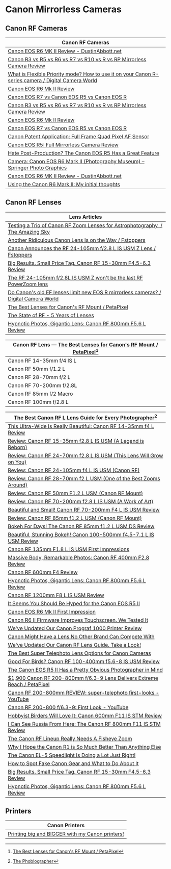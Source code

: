 # Canon Mirrorless Cameras 

## Canon RF Cameras 

| Canon RF Cameras |
|---|
| [Canon EOS R6 MK II Review - DustinAbbott\.net](https://dustinabbott.net/2023/04/canon-eos-r6-mk-ii-review/ ) |
| [Canon R3 vs R5 vs R6 vs R7 vs R10 vs R vs RP Mirrorless Camera Review](https://www.breatheyourpassion.com/blog/CanonRReviews ) |
| [What is Flexible Priority mode? How to use it on your Canon R-series camera / Digital Camera World](https://www.digitalcameraworld.com/tutorials/what-is-flexible-priority-mode-how-to-use-it-on-your-canon-r-series-camera ) |
| [Canon EOS R6 Mk II Review](https://www.thephoblographer.com/2023/02/03/canon-eos-r6-mk-ii-review/ ) |
| [Canon EOS R7 vs Canon EOS R5 vs Canon EOS R](https://www.thephoblographer.com/2022/07/21/canon-eos-r7-vs-canon-eos-r5-vs-canon-eos-r-how-do-they-compare/ ) |
| [Canon R3 vs R5 vs R6 vs R7 vs R10 vs R vs RP Mirrorless Camera Review](https://www.breatheyourpassion.com/blog/CanonRReviews ) |
| [Canon EOS R6 Mk II Review](https://www.thephoblographer.com/2023/02/03/canon-eos-r6-mk-ii-review/ ) |
| [Canon EOS R7 vs Canon EOS R5 vs Canon EOS R](https://www.thephoblographer.com/2022/07/21/canon-eos-r7-vs-canon-eos-r5-vs-canon-eos-r-how-do-they-compare/ ) |
| [Canon Patent Application: Full Frame Quad Pixel AF Sensor](https://www.canonrumors.com/canon-patent-application-full-frame-quad-pixel-sensor/ ) |
| [Canon EOS R5: Full Mirrorless Camera Review](https://www.learnphotographyskills.com/canon-eos-r5-full-review/ ) |
| [Hate Post-Production? The Canon EOS R5 Has a Great Feature](https://www.thephoblographer.com/2023/11/29/hate-post-production-the-canon-eos-r5-has-a-great-new-feature/ ) |
| [Camera: Canon EOS R6 Mark II (Photography Museum) – Springer Photo Graphics](https://springerphotographics.com/2023/03/06/camera-canon-eos-r6-mark-ii-photography-museum/ ) |
| [Canon EOS R6 MK II Review - DustinAbbott\.net](https://dustinabbott.net/2023/04/canon-eos-r6-mk-ii-review/ ) |
| [Using the Canon R6 Mark II: My initial thoughts](https://blog.jeffcable.com/2023/04/using-canon-r6-mark-ii-my-initial.html ) |

## Canon RF Lenses

| Lens Articles |
|---|
| [Testing a Trio of Canon RF Zoom Lenses for Astrophotography  / The Amazing Sky](https://amazingsky.net/2022/09/20/testing-a-trio-of-canon-rf-zoom-lenses-for-astrophotography/ ) |
| [Another Ridiculous Canon Lens Is on the Way / Fstoppers](https://fstoppers.com/gear/another-ridiculous-canon-lens-way-633152 ) |
| [Canon Announces the RF 24-105mm f/2.8 L IS USM Z Lens / Fstoppers](https://fstoppers.com/gear/canon-announces-rf-24-105mm-f28-l-usm-z-lens-647035 ) |
| [Big Results. Small Price Tag. Canon RF 15-30mm F4.5-6.3 Review](https://www.thephoblographer.com/2023/01/20/big-results-small-price-tag-canon-rf-15-30mm-f4-5-6-3-review/ ) |
| [The RF 24-105mm f/2.8L IS USM Z won't be the last RF PowerZoom lens](https://www.canonrumors.com/the-rf-24-105mm-f-2-8l-is-usm-z-wont-be-the-last-rf-powerzoom-lens/ ) |
| [Do Canon's old EF lenses limit new EOS R mirrorless cameras? / Digital Camera World](https://www.digitalcameraworld.com/tutorials/do-canons-old-ef-lenses-limit-new-mirrorless-eos-r-series-cameras ) |
| [The Best Lenses for Canon's RF Mount / PetaPixel](https://petapixel.com/best-canon-rf-lenses/ ) |
| [The State of RF - 5 Years of Lenses](https://www.canonrumors.com/the-state-of-the-rf-lenses-5-years-in/ ) |
| [Hypnotic Photos, Gigantic Lens: Canon RF 800mm F5.6 L Review](https://www.thephoblographer.com/2022/08/11/canon-rf-800mm-f5-6-review/ ) |

| Canon RF Lens — [The Best Lenses for Canon's RF Mount / PetaPixel](https://petapixel.com/best-canon-rf-lenses/ )[^11] |
|----|
| Canon RF 14-35mm f/4 IS L |
| Canon RF 50mm f/1.2 L |
| Canon RF 28-70mm f/2 L |
| Canon RF 70-200mm f/2.8L |
| Canon RF 85mm f/2 Macro |
| Canon RF 100mm f/2.8 L |

[^11]: [The Best Lenses for Canon's RF Mount / PetaPixel](https://petapixel.com/best-canon-rf-lenses/ )

| [The Best Canon RF L Lens Guide for Every Photographer](https://www.thephoblographer.com/2022/11/30/the-best-canon-rf-l-lens-guide-for-every-photographer/ )[^21] |
|----|
| [This Ultra-Wide Is Really Beautiful: Canon RF 14-35mm f4 L Review](https://www.thephoblographer.com/2021/10/28/canon-rf-14-35mm-f4-l-review/ ) |
| [Review: Canon RF 15-35mm f2.8 L IS USM (A Legend is Reborn)](https://www.thephoblographer.com/2020/03/16/review-canon-rf-15-35mm-f2-8-l-is-usm-a-legend-is-reborn/ ) |
| [Review: Canon RF 24-70mm f2.8 L IS USM (This Lens Will Grow on You)](https://www.thephoblographer.com/2019/11/25/review-canon-rf-24-70mm-f2-8-l-is-usm-this-lens-will-grow-on-you/ ) |
| [Review: Canon RF 24-105mm f4 L IS USM (Canon RF)](https://www.thephoblographer.com/2018/11/28/review-canon-rf-24-105mm-f4-l-is-usm-canon-rf/ ) |
| [Review: Canon RF 28-70mm f2 L USM (One of the Best Zooms Around)](https://www.thephoblographer.com/2019/11/25/review-canon-rf-28-70mm-f2-l-usm-one-of-the-best-zooms-around/ ) |
| [Review: Canon RF 50mm F1.2 L USM (Canon RF Mount)](https://www.thephoblographer.com/2018/09/25/review-canon-rf-50mm-f1-2-l-usm-canon-rf-mount/ ) |
| [Review: Canon RF 70-200mm f2.8 L IS USM (A Work of Art)](https://www.thephoblographer.com/2020/02/20/review-canon-rf-70-200mm-f2-8-l-is-usm-a-work-of-art/ ) |
| [Beautiful and Small! Canon RF 70-200mm F4 L IS USM Review](https://www.thephoblographer.com/2021/06/16/beautiful-and-small-canon-rf-70-200mm-f4-l-is-usm-review/ ) |
| [Review: Canon RF 85mm f1.2 L USM (Canon RF Mount)](https://www.thephoblographer.com/2019/11/20/review-canon-rf-85mm-f1-2-l-usm-canon-rf-mount/ ) |
| [Bokeh For Days! The Canon RF 85mm f1.2 L USM DS Review](https://www.thephoblographer.com/2020/04/15/bokeh-for-days-the-canon-rf-85mm-f1-2-l-usm-ds-review/ ) |
| [Beautiful, Stunning Bokeh! Canon 100-500mm f4.5-7.1 L IS USM Review](https://www.thephoblographer.com/2020/11/19/beautiful-stunning-bokeh-canon-100-500mm-f4-5-7-1-l-is-usm-review/ ) |
| [Canon RF 135mm F1.8 L IS USM First Impressions](https://www.thephoblographer.com/2022/11/02/beautiful-bokeh-swirls-canon-rf-135mm-f1-8-l-is-usm-first-impressions/ ) |
| [Massive Body, Remarkable Photos: Canon RF 400mm F2.8 Review](https://www.thephoblographer.com/2022/04/06/canon-rf-400mm-f2-8-review/ ) |
| [Canon RF 600mm F4 Review](https://www.thephoblographer.com/2022/04/08/this-is-what-13k-luxury-really-looks-like-canon-rf-600mm-f4-review/ ) |
| [Hypnotic Photos, Gigantic Lens: Canon RF 800mm F5.6 L Review](https://www.thephoblographer.com/2022/08/11/canon-rf-800mm-f5-6-review/ ) |
| [Canon RF 1200mm F8 L IS USM Review](https://www.thephoblographer.com/2022/11/10/a-beautiful-monster-canon-rf-1200mm-f8-l-review/ ) |
| [It Seems You Should Be Hyped for the Canon EOS R5 II](https://www.thephoblographer.com/2023/09/08/it-seems-you-should-be-hyped-for-the-canon-eos-r5-ii/ ) |
| [Canon EOS R6 Mk II First Impression](https://www.thephoblographer.com/2022/11/02/the-one-for-you-canon-eos-r6-mk-ii-first-impressions/ ) |
| [Canon R6 II Firmware Improves Touchscreen. We Tested It](https://www.thephoblographer.com/2023/08/25/canon-r6-ii-firmware-update-1-point-1-point-2/ ) |
| [We've Updated Our Canon Prograf 1000 Printer Review](https://www.thephoblographer.com/2023/07/11/weve-updated-our-canon-prograf-1000-printer-review/ ) |
| [Canon Might Have a Lens No Other Brand Can Compete With](https://www.thephoblographer.com/2023/11/01/canon-might-have-a-lens-no-other-brand-can-compete-with/ ) |
| [We've Updated Our Canon RF Lens Guide. Take a Look!](https://www.thephoblographer.com/2022/12/06/weve-updated-our-canon-rf-lens-guide-take-a-look/ ) |
| [The Best Super Telephoto Lens Options for Canon Cameras](https://www.thephoblographer.com/2022/10/04/the-best-super-telephoto-lens-options-for-canon-cameras/ ) |
| [Good For Birds? Canon RF 100-400mm f5.6-8 IS USM Review](https://www.thephoblographer.com/2021/12/06/good-for-birds-canon-rf-100-400mm-f5-6-8-is-usm-review/ ) |
| [The Canon EOS R5 II Has a Pretty Obvious Photographer in Mind](https://www.thephoblographer.com/?p=213456 ) |
| [$1,900 Canon RF 200-800mm f/6.3-9 Lens Delivers Extreme Reach / PetaPixel](https://petapixel.com/2023/11/01/1900-canon-rf-200-800mm-f-6-3-9-lens-delivers-extreme-reach/ ) |
| [Canon RF 200-800mm REVIEW: super-telephoto first-looks - YouTube](https://www.youtube.com/watch?v=dJi_wYxLV64 ) |
| [Canon RF 200-800 f/6.3-9: First Look - YouTube](https://www.youtube.com/watch?v=fmtH2HlOOuk ) |
| [Hobbyist Birders Will Love It: Canon 600mm F11 IS STM Review](https://www.thephoblographer.com/2020/10/26/hobbyist-birders-will-love-it-canon-600mm-f11-is-stm-review/ ) |
| [I Can See Russia From Here: The Canon RF 800mm F11 IS STM Review](https://www.thephoblographer.com/2020/10/01/i-can-see-russia-from-here-the-canon-800mm-f11-is-stm-review/ ) |
| [The Canon RF Lineup Really Needs A Fisheye Zoom](https://www.thephoblographer.com/2023/10/07/the-canon-rf-lineup-really-needs-a-fisheye-zoom/ ) |
| [Why I Hope the Canon R1 is So Much Better Than Anything Else](https://www.thephoblographer.com/2023/08/20/why-i-hope-the-canon-r1-is-so-much-better-than-anything-else/ ) |
| [The Canon EL-5 Speedlight Is Doing a Lot Just Right!](https://www.thephoblographer.com/2022/11/02/the-canon-el-5-speedlight-is-doing-a-lot-just-right/ ) |
| [How to Spot Fake Canon Gear and What to Do About It](https://www.thephoblographer.com/2023/05/26/fake-cano0pp-gear/ ) |
| [Big Results. Small Price Tag. Canon RF 15-30mm F4.5-6.3 Review](https://www.thephoblographer.com/2023/01/20/big-results-small-price-tag-canon-rf-15-30mm-f4-5-6-3-review/ ) |
| [Hypnotic Photos, Gigantic Lens: Canon RF 800mm F5.6 L Review](https://www.thephoblographer.com/2022/08/11/canon-rf-800mm-f5-6-review/ ) |

[^21]: [The Phoblographer](https://www.thephoblographer.com/)

## Printers

| Canon Printers |
|---|
| [Printing big and BIGGER with my Canon printers!](https://blog.jeffcable.com/2023/06/printing-big-and-bigger-with-my-canon.html ) |

